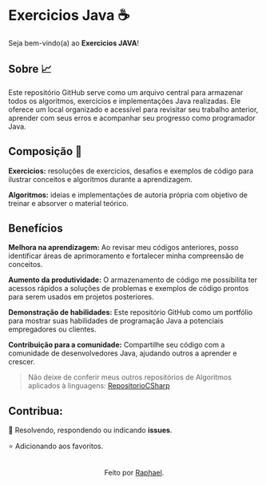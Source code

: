 # Exercicios Java ☕

Seja bem-vindo(a) ao **Exercicios JAVA**! 

## Sobre 📈 

Este repositório GitHub serve como um arquivo central para armazenar todos os algoritmos, exercícios e implementações Java realizadas. Ele oferece um local organizado e acessível para revisitar seu trabalho anterior, aprender com seus erros e acompanhar seu progresso como programador Java.

## Composição 📍

**Exercicios:** resoluções de exercicios, desafios e exemplos de código para ilustrar conceitos e algoritmos durante a aprendizagem.

**Algoritmos:** ideias e implementações de autoria própria com objetivo de treinar e absorver o material teórico.

## Benefícios

**Melhora na aprendizagem:** Ao revisar meu códigos anteriores, posso identificar áreas de aprimoramento e fortalecer minha compreensão de conceitos.

**Aumento da produtividade:** O armazenamento de código me possibilita ter acessos rápidos a soluções de problemas e exemplos de código prontos para serem usados em projetos posteriores.

**Demonstração de habilidades:** Este repositório GitHub como um portfólio para mostrar suas habilidades de programação Java a potenciais empregadores ou clientes.

**Contribuição para a comunidade:** Compartilhe seu código com a comunidade de desenvolvedores Java, ajudando outros a aprender e crescer.


>Não deixe de conferir meus outros repositórios de Algoritmos aplicados à linguagens: [RepositorioCSharp][]

[RepositorioCSharp]: https://github.com/thundercowboy/RepositorioCSharp

## Contribua:
 
🚀 Resolvendo, respondendo ou indicando **issues**.

⭐ Adicionando aos favoritos.

##
<div align="center">Feito por <a href="https://github.com/thundercowboy">Raphael</a>.</div>